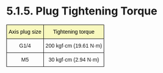 ﻿# 5.1.5. Plug Tightening Torque

<style type="text/css">
.tg  {border-collapse:collapse;border-spacing:0;}
.tg td{border-color:black;border-style:solid;border-width:1px;font-family:Arial, sans-serif;font-size:14px;
  overflow:hidden;padding:10px 5px;word-break:normal;}
.tg th{border-color:black;border-style:solid;border-width:1px;font-family:Arial, sans-serif;font-size:14px;
  font-weight:normal;overflow:hidden;padding:10px 5px;word-break:normal;}
.tg .tg-baqh{text-align:center;vertical-align:top}
.tg .tg-62g5{background-color:#f8f8be;color:#000000;text-align:center;vertical-align:top}
</style>
<table class="tg">
<thead>
  <tr>
    <th class="tg-62g5">Axis plug size</th>
    <th class="tg-62g5">Tightening torque</th>
  </tr>
</thead>
<tbody>
  <tr>
    <td class="tg-baqh">G1/4</td>
    <td class="tg-baqh">200 kgf·cm (19.61 N·m)</td>
  </tr>
  <tr>
    <td class="tg-baqh">M5</td>
    <td class="tg-baqh">30 kgf·cm (2.94 N·m)</td>
  </tr>
</tbody>
</table>